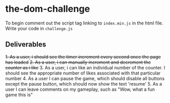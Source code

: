 # the-dom-challenge
To begin comment out the script tag linking to `index.min.js` in the html file.
Write your code in `challenge.js`

## Deliverables

~~1. As a user, i should see the timer increment every second once the page has loaded~~
~~2. As a user, i can manually increment and decrement the counter as i like~~
3. As a user, i can like an individual number of the counter. I should see the appropriate number of likes associated with that particular number
4. As a user I can pause the game, which should disable all buttons except the pause button, which should now show the text 'resume'
5. As a user I can leave comments on my gameplay, such as "Wow, what a fun game this is"
